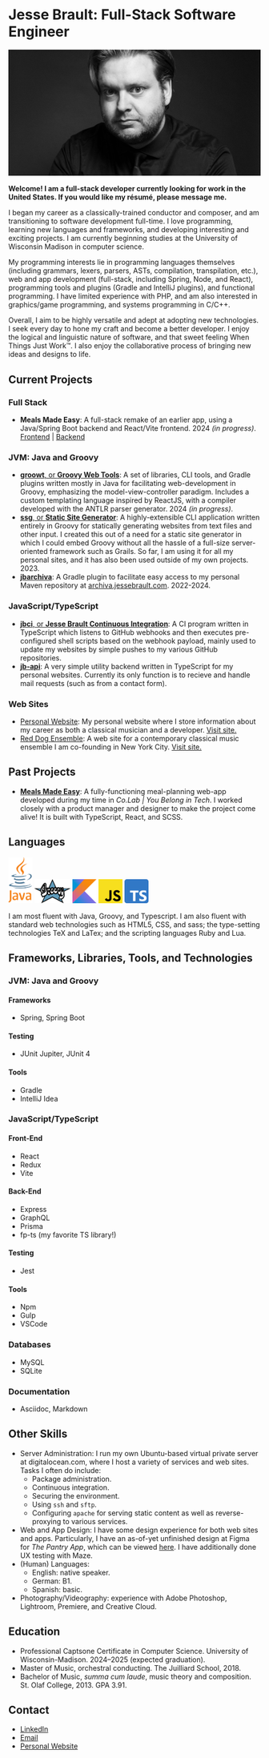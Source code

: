 # Jesse Brault: Full-Stack Software Engineer

![Jesse Brault Hero Photograph](images/JesseBraultHeaderNoTextMin.jpg)

**Welcome! I am a full-stack developer currently looking for work in the United States. If you would like my résumé, please message me.**

I began my career as a classically-trained conductor and composer, and am transitioning to software development full-time. I love programming, learning new languages and frameworks, and developing interesting and exciting projects. I am currently beginning studies at the University of Wisconsin Madison in computer science.

My programming interests lie in programming languages themselves (including grammars, lexers, parsers, ASTs, compilation, transpilation, etc.), web and app development (full-stack, including Spring, Node, and React), programming tools and plugins (Gradle and IntelliJ plugins), and functional programming. I have limited experience with PHP, and am also interested in graphics/game programming, and systems programming in C/C++.

Overall, I aim to be highly versatile and adept at adopting new technologies. I seek every day to hone my craft and become a better developer. I enjoy the logical and linguistic nature of software, and that sweet feeling When Things Just Work™️. I also enjoy the collaborative process of bringing new ideas and designs to life.

## Current Projects

### Full Stack
- **Meals Made Easy**: A full-stack remake of an earlier app, using a Java/Spring Boot backend and React/Vite frontend. 2024 *(in progress)*. [Frontend](https://github.com/JesseBrault0709/meals-made-easy-app) | [Backend](https://github.com/JesseBrault0709/meals-made-easy-api)

### JVM: Java and Groovy
- [**groowt**, or **Groovy Web Tools**](https://github.com/JesseBrault0709/groowt): A set of libraries, CLI tools, and Gradle plugins written mostly in Java for facilitating web-development in Groovy, emphasizing the model-view-controller paradigm. Includes a custom templating language inspired by ReactJS, with a compiler developed with the ANTLR parser generator. 2024 *(in progress)*.
- [**ssg**, or **Static Site Generator**](https://github.com/JesseBrault0709/ssg): A highly-extensible CLI application written entirely in Groovy for statically generating websites from text files and other input. I created this out of a need for a static site generator in which I could embed Groovy without all the hassle of a full-size server-oriented framework such as Grails. So far, I am using it for all my personal sites, and it has also been used outside of my own projects. 2023.
- [**jbarchiva**](https://github.com/JesseBrault0709/jbarchiva): A Gradle plugin to facilitate easy access to my personal Maven repository at [archiva.jessebrault.com](https://archiva.jessebrault.com/). 2022-2024.

### JavaScript/TypeScript
- [**jbci**, or **Jesse Brault Continuous Integration**](https://github.com/JesseBrault0709/jbci): A CI program written in TypeScript which listens to GitHub webhooks and then executes pre-configured shell scripts based on the webhook payload, mainly used to update my websites by simple pushes to my various GitHub repositories.
- [**jb-api**](https://github.com/JesseBrault0709/jb-api): A very simple utility backend written in TypeScript for my personal websites. Currently its only function is to recieve and handle mail requests (such as from a contact form).
  
### Web Sites
- [Personal Website](https://github.com/JesseBrault0709/temp-website): My personal website where I store information about my career as both a classical musician and a developer. <a href="https://jessebrault.com/" target="_blank">Visit site.</a>
- [Red Dog Ensemble](https://github.com/JesseBrault0709/reddog): A web site for a contemporary classical music ensemble I am co-founding in New York City. <a href="https://reddogensemble.com/" target="_blank">Visit site.</a>

## Past Projects

- [**Meals Made Easy**](https://github.com/JesseBrault0709/MealsMadeEasy): A fully-functioning meal-planning web-app developed during my time in _Co.Lab | You Belong in Tech_. I worked closely with a product manager and designer to make the project come alive! It is built with TypeScript, React, and SCSS.

## Languages

<div>
  <img src="images/javaWithColor.svg" alt="Java" width="48" height="92">
  <img src="images/groovy.svg" alt="Groovy" width="72" height="48">
  <img src="images/kotlin.svg" alt="Kotlin" width="48" height="48">
  <img src="images/jsWithColor.svg" alt="JavaScript" width="48" height="48">
  <img src="images/tsWithColor.svg" alt="TypeScript" width="48" height="48">
</div>

I am most fluent with Java, Groovy, and Typescript. I am also fluent with standard web technologies such as HTML5, CSS, and sass; the type-setting technologies TeX and LaTex; and the scripting languages Ruby and Lua.

## Frameworks, Libraries, Tools, and Technologies

### JVM: Java and Groovy

#### Frameworks
- Spring, Spring Boot

#### Testing
- JUnit Jupiter, JUnit 4

#### Tools
- Gradle
- IntelliJ Idea

### JavaScript/TypeScript

#### Front-End
- React
- Redux
- Vite

#### Back-End
- Express
- GraphQL
- Prisma
- fp-ts (my favorite TS library!)

#### Testing
- Jest

#### Tools
- Npm
- Gulp
- VSCode

### Databases
- MySQL
- SQLite

### Documentation
- Asciidoc, Markdown

## Other Skills

- Server Administration: I run my own Ubuntu-based virtual private server at digitalocean.com, where I host a variety of services and web sites. Tasks I often do include:
  - Package administration.
  - Continuous integration.
  - Securing the environment.
  - Using `ssh` and `sftp`.
  - Configuring `apache` for serving static content as well as reverse-proxying to various services.
- Web and App Design: I have some design experience for both web sites and apps. Particularly, I have an as-of-yet unfinished design at Figma for *The Pantry App*, which can be viewed [here](https://www.figma.com/file/VKrirPQi2FneCPaP3XdPzn/Pantry-App-Design?node-id=0%3A1&t=eSnEntKpbxK7LEJG-1). I have additionally done UX testing with Maze.
- (Human) Languages:
  - English: native speaker.
  - German: B1.
  - Spanish: basic.
- Photography/Videography: experience with Adobe Photoshop, Lightroom, Premiere, and Creative Cloud.

## Education

- Professional Captsone Certificate in Computer Science. University of Wisconsin-Madison. 2024–2025 (expected graduation).
- Master of Music, orchestral conducting. The Juilliard School, 2018.
- Bachelor of Music, *summa cum laude*, music theory and composition. St. Olaf College, 2013. GPA 3.91.
  
## Contact

- [LinkedIn](https://www.linkedin.com/in/jessebrault0709/)
- [Email](mailto:jbrault@mac.com)
- [Personal Website](https://jessebrault.com/)
